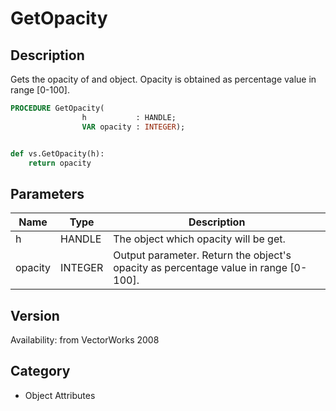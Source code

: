 # GetOpacity

## Description
Gets the opacity of and object. Opacity is obtained as percentage value in range [0-100].

```pascal
PROCEDURE GetOpacity(
				h           : HANDLE;
				VAR opacity : INTEGER);
```

```python

def vs.GetOpacity(h):
    return opacity
```

## Parameters
|Name|Type|Description|
|---|---|---|
|h|HANDLE|The object which opacity will be get.|
|opacity|INTEGER|Output parameter. Return the object's opacity as percentage value in range [0-100].|

## Version
Availability: from VectorWorks 2008
## Category
* Object Attributes

